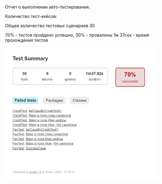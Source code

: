 Отчет о выполнении авто-тестирования.

Количество тест-кейсов:

Общее количество тестовых сценариев 30

70% - тестов пройдено успешно,
30% - провалены
1м 37сек - время прохождения тестов

![img.png](img.png)
